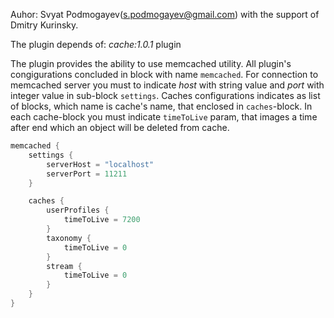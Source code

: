 Auhor: Svyat Podmogayev(s.podmogayev@gmail.com) with the support of Dmitry Kurinsky.

The plugin depends of: *cache:1.0.1* plugin

The plugin provides the ability to use memcached utility. 
All plugin's congigurations concluded in block with name `memcached`. 
For connection to memcached server you must to indicate *host* with string value and *port* with integer value in sub-block `settings`. 
Caches configurations indicates as list of blocks, which name is cache's name, that enclosed in `caches`-block. 
In each cache-block you must indicate `timeToLive` param, that images a time after end which an object will be deleted from cache.


```groovy
memcached {
    settings {
        serverHost = "localhost"
        serverPort = 11211
    }

    caches {
        userProfiles {
            timeToLive = 7200
        }
        taxonomy {
            timeToLive = 0
        }
        stream {
            timeToLive = 0
        }
    }
}
```
